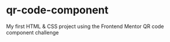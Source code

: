 # qr-code-component
My first HTML &amp; CSS project using the Frontend Mentor QR code component challenge
